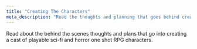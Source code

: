 ```yaml
---
title: "Creating The Characters"
meta_description: "Read the thoughts and planning that goes behind creating a cast of sci-fi and horror RPG characters."
---
```


Read about the behind the scenes thoughts and plans that go into creating a cast of playable sci-fi and horror one shot RPG characters.
